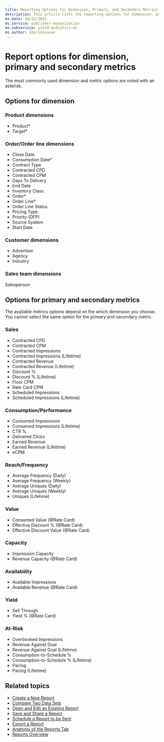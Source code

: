 ```yaml
---
title: Reporting Options for Dimension, Primary, and Secondary Metrics
description: This article lists the reporting options for dimension, primary and secondary metrics.
ms.date: 10/22/2025
ms.service: publisher-monetization
ms.subservice: yield-analytics-ui
ms.author: shsrinivasan
---
```


# Report options for dimension, primary and secondary metrics

The most commonly used dimension and metric options are noted with an asterisk.

## Options for dimension

### Product dimensions

- Product\*
- Target\*

### Order/Order line dimensions

- Close Date
- Consumption Date\*
- Contract Type
- Contracted CPD
- Contracted CPM
- Days To Delivery
- End Date
- Inventory Class
- Order\*
- Order Line\*
- Order Line Status
- Pricing Type
- Priority (DFP)
- Source System
- Start Date

### Customer dimensions

- Advertiser
- Agency
- Industry

### Sales team dimensions

Salesperson

## Options for primary and secondary metrics

The available metrics options depend on the which dimension you choose. You cannot select the same option for the primary and secondary metric.

### Sales

- Contracted CPD
- Contracted CPM
- Contracted Impressions
- Contracted Impressions (Lifetime)
- Contracted Revenue
- Contracted Revenue (Lifetime)
- Discount %
- Discount % (Lifetime)
- Floor CPM
- Rate Card CPM
- Scheduled Impressions
- Scheduled Impressions (Lifetime)

### Consumption/Performance

- Consumed Impressions
- Consumed Impressions (Lifetime)
- CTR %
- Delivered Clicks
- Earned Revenue
- Earned Revenue (Lifetime)
- eCPM

### Reach/Frequency

- Average Frequency (Daily)
- Average Frequency (Weekly)
- Average Uniques (Daily)
- Average Uniques (Weekly)
- Uniques (Lifetime)

### Value

- Consumed Value (@Rate Card)
- Effective Discount % (@Rate Card)
- Effective Discount Value (@Rate Card)

### Capacity

- Impression Capacity
- Revenue Capacity (@Rate Card)

### Availability

- Available Impressions
- Available Revenue (@Rate Card)

### Yield

- Sell Through
- Yield % (@Rate Card)

### At-Risk

- Overbooked Impressions
- Revenue Against Goal
- Revenue Against Goal (Lifetime)
- Consumption-to-Schedule %
- Consumption-to-Schedule % (Lifetime)
- Pacing
- Pacing (Lifetime)

## Related topics

- [Create a New Report](./create-a-new-report.md)
- [Compare Two Data Sets](./compare-two-data-sets.md)
- [Open and Edit an Existing Report](./open-and-edit-an-existing-report.md)
- [Save and Share a Report](./save-and-share-a-report.md)
- [Schedule a Report to be Sent](./schedule-a-report-to-be-sent.md)
- [Export a Report](./export-a-report.md)
- [Anatomy of the Reports Tab](./anatomy-of-the-reports-tab.md)
- [Reports Overview](./reports-overview.md)

